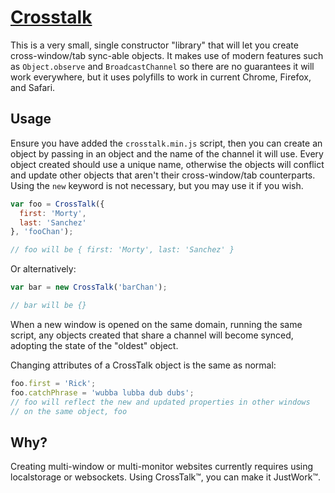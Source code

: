 # [Crosstalk](http://mdtusz.github.io/crosstalk)

This is a very small, single constructor "library" that will let you create cross-window/tab sync-able objects. It makes use of modern features such as `Object.observe` and `BroadcastChannel` so there are no guarantees it will work everywhere, but it uses polyfills to work in current Chrome, Firefox, and Safari.

## Usage


Ensure you have added the `crosstalk.min.js` script, then you can create an object by passing in an object and the name of the channel it will use. Every object created should use a unique name, otherwise the objects will conflict and update other objects that aren't their cross-window/tab counterparts. Using the `new` keyword is not necessary, but you may use it if you wish.

``` javascript
var foo = CrossTalk({
  first: 'Morty',
  last: 'Sanchez'
}, 'fooChan');

// foo will be { first: 'Morty', last: 'Sanchez' }
```

Or alternatively:

``` javascript
var bar = new CrossTalk('barChan');

// bar will be {}
```

When a new window is opened on the same domain, running the same script, any objects created that share a channel will become synced, adopting the state of the "oldest" object.

Changing attributes of a CrossTalk object is the same as normal:

``` javascript
foo.first = 'Rick';
foo.catchPhrase = 'wubba lubba dub dubs'; 
// foo will reflect the new and updated properties in other windows
// on the same object, foo
```

## Why?

Creating multi-window or multi-monitor websites currently requires using localstorage or websockets. Using CrossTalk™, you can make it JustWork™.
